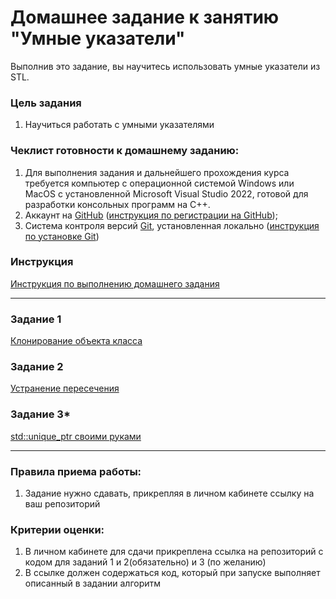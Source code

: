 # Домашнее задание к занятию "Умные указатели"

Выполнив это задание, вы научитесь использовать умные указатели из STL.

### Цель задания

1. Научиться работать с умными указателями 

### Чеклист готовности к домашнему заданию:

1. Для выполнения задания и дальнейшего прохождения курса требуется компьютер с операционной системой Windows или MacOS с установленной Microsoft Visual Studio 2022, готовой для разработки консольных программ на C++.
2. Аккаунт на [GitHub](https://github.com/) ([инструкция по регистрации на GitHub](https://github.com/netology-code/cppm-homeworks/tree/main/common/sign%20up));
3. Система контроля версий [Git](https://git-scm.com/), установленная локально ([инструкция по установке Git](https://github.com/netology-code/cppm-homeworks/tree/main/common/download))

### Инструкция

[Инструкция по выполнению домашнего задания](https://github.com/netology-code/cppm-homeworks/blob/main/common/readme.md)

------

### Задание 1

[Клонирование объекта класса](https://github.com/netology-code/cppl-homeworks/tree/main/10/01)

### Задание 2

[Устранение пересечения](https://github.com/netology-code/cppl-homeworks/tree/main/10/02)

### Задание 3*

[std::unique_ptr своими руками](https://github.com/netology-code/cppl-homeworks/tree/main/10/03)

------

### Правила приема работы:

1. Задание нужно сдавать, прикрепляя в личном кабинете ссылку на ваш репозиторий

### Критерии оценки:

1. В личном кабинете для сдачи прикреплена ссылка на репозиторий с кодом для заданий 1 и 2(обязательно) и 3 (по желанию)
2. В ссылке должен содержаться код, который при запуске выполняет описанный в задании алгоритм
